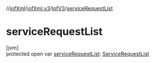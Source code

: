//[iofXml](../../../index.md)/[iofXml.v3](../index.md)/[IofV3](index.md)/[serviceRequestList](service-request-list.md)

# serviceRequestList

[jvm]\
protected open var [serviceRequestList](service-request-list.md): [ServiceRequestList](../-service-request-list/index.md)
